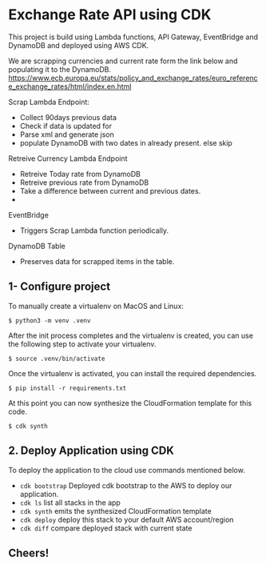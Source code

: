 
# Exchange Rate API using CDK

This project is build using Lambda functions, API Gateway, EventBridge and DynamoDB and
deployed using AWS CDK.

We are scrapping currencies and current rate form the link below and populating it to the DynamoDB.
https://www.ecb.europa.eu/stats/policy_and_exchange_rates/euro_reference_exchange_rates/html/index.en.html

Scrap Lambda Endpoint:
- Collect 90days previous data
- Check if data is updated for 
- Parse xml and generate json
- populate DynamoDB with two dates in already present. else skip


Retreive Currency Lambda Endpoint
- Retreive Today rate from DynamoDB
- Retreive previous rate from DynamoDB
- Take a difference between current and previous dates.
- 

EventBridge
- Triggers Scrap Lambda function periodically.

DynamoDB Table
- Preserves data for scrapped items in the table.

## 1- Configure project

To manually create a virtualenv on MacOS and Linux:

```
$ python3 -m venv .venv
```

After the init process completes and the virtualenv is created, you can use the following
step to activate your virtualenv.

```
$ source .venv/bin/activate
```

Once the virtualenv is activated, you can install the required dependencies.

```
$ pip install -r requirements.txt
```

At this point you can now synthesize the CloudFormation template for this code.

```
$ cdk synth
```

## 2. Deploy Application using CDK

To deploy the application to the cloud use commands mentioned below.

 * `cdk bootstrap`   Deployed cdk bootstrap to the AWS to deploy our application.
 * `cdk ls`          list all stacks in the app
 * `cdk synth`       emits the synthesized CloudFormation template
 * `cdk deploy`      deploy this stack to your default AWS account/region
 * `cdk diff`        compare deployed stack with current state


## Cheers!